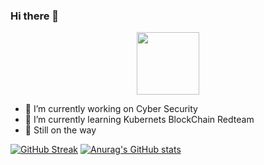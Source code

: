### Hi there 👋

<!--
**kkontheway/kkontheway** is a ✨ _special_ ✨ repository because its `README.md` (this file) appears on your GitHub profile.

Here are some ideas to get you started:
-->
<div id="header" align="center">
  <img src="https://giphy.com/clips/AnimationOnFOX-the-simpsons-fox-foxtv-KpJ47gKe6b7v7xQyWj" width="100"/>
</div>

- 🔭 I’m currently working on Cyber Security
- 🌱 I’m currently learning Kubernets BlockChain Redteam
- 💬 Still on the way

[![GitHub Streak](https://streak-stats.demolab.com?user=kkontheway&theme=tokyonight)](https://git.io/streak-stats)
[![Anurag's GitHub stats](https://github-readme-stats.vercel.app/api?username=kkontheway)](https://github.com/anuraghazra/github-readme-stats)
